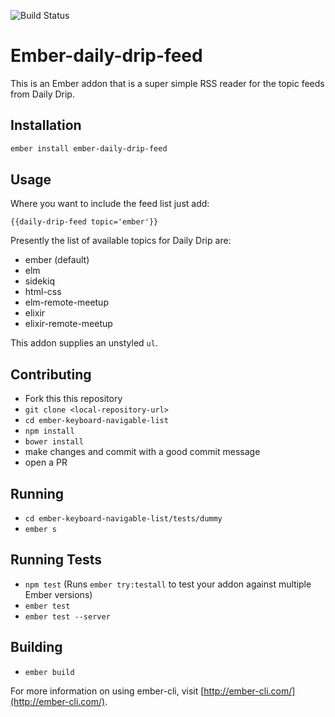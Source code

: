 ![Build Status](https://travis-ci.org/baroquon/ember-daily-drip-feed.svg?branch=007.5_activity_complete)

# Ember-daily-drip-feed

This is an Ember addon that is a super simple RSS reader for the topic feeds from Daily Drip.

## Installation

```sh
ember install ember-daily-drip-feed
```
## Usage

Where you want to include the feed list just add:

```handlbars
{{daily-drip-feed topic='ember'}}
```

Presently the list of available topics for Daily Drip are:

* ember (default)
* elm
* sidekiq
* html-css
* elm-remote-meetup
* elixir
* elixir-remote-meetup

This addon supplies an unstyled `ul`.

## Contributing

* Fork this this repository
* `git clone <local-repository-url>`
* `cd ember-keyboard-navigable-list`
* `npm install`
* `bower install`
* make changes and commit with a good commit message
* open a PR

## Running

* `cd ember-keyboard-navigable-list/tests/dummy`
* `ember s`


## Running Tests

* `npm test` (Runs `ember try:testall` to test your addon against multiple Ember versions)
* `ember test`
* `ember test --server`

## Building

* `ember build`

For more information on using ember-cli, visit [http://ember-cli.com/](http://ember-cli.com/).
